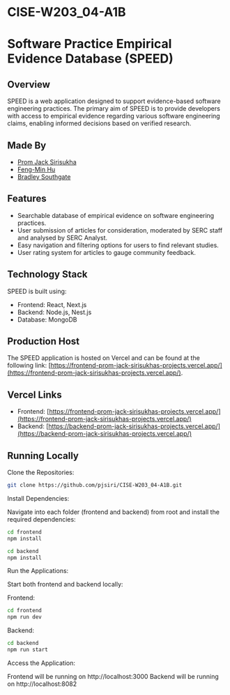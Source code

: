 # CISE-W203_04-A1B

# Software Practice Empirical Evidence Database (SPEED) 

## Overview

SPEED is a web application designed to support evidence-based software engineering practices. The primary aim of SPEED is to provide developers with access to empirical evidence regarding various software engineering claims, enabling informed decisions based on verified research.

## Made By

- [Prom Jack Sirisukha](https://github.com/pjsiri)
- [Feng-Min Hu](https://github.com/Rhuyk)
- [Bradley Southgate](https://github.com/bsouthg8)

## Features

- Searchable database of empirical evidence on software engineering practices.
- User submission of articles for consideration, moderated by SERC staff and analysed by SERC Analyst.
- Easy navigation and filtering options for users to find relevant studies.
- User rating system for articles to gauge community feedback.

## Technology Stack

SPEED is built using:

- Frontend: React, Next.js
- Backend: Node.js, Nest.js
- Database: MongoDB

## Production Host

The SPEED application is hosted on Vercel and can be found at the following link: [https://frontend-prom-jack-sirisukhas-projects.vercel.app/](https://frontend-prom-jack-sirisukhas-projects.vercel.app/). 

## Vercel Links

- Frontend: [https://frontend-prom-jack-sirisukhas-projects.vercel.app/](https://frontend-prom-jack-sirisukhas-projects.vercel.app/)
- Backend: [https://backend-prom-jack-sirisukhas-projects.vercel.app/](https://backend-prom-jack-sirisukhas-projects.vercel.app/)

## Running Locally
Clone the Repositories:

```bash
git clone https://github.com/pjsiri/CISE-W203_04-A1B.git
```

Install Dependencies:

Navigate into each folder (frontend and backend) from root and install the required dependencies:

```bash
cd frontend
npm install

cd backend
npm install
```

Run the Applications:

Start both frontend and backend locally:

Frontend:
```bash
cd frontend
npm run dev
```
Backend:
```bash
cd backend
npm run start
```

Access the Application:

Frontend will be running on http://localhost:3000
Backend will be running on http://localhost:8082

